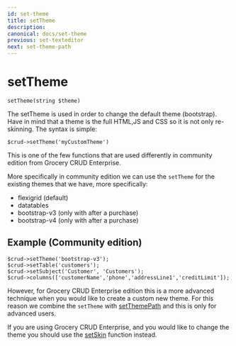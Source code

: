 ```yaml
---
id: set-theme
title: setTheme
description: 
canonical: docs/set-theme
previous: set-texteditor
next: set-theme-path
---
```


# setTheme

<pre><code class="language-php">setTheme(string $theme)</code></pre>
The setTheme is used in order to change the default theme (bootstrap). Have in mind that a theme is the full HTML,JS and CSS so it is not only re-skinning. The syntax is simple:

<pre><code class="language-php">$crud->setTheme('myCustomTheme')</code></pre>

This is one of the few functions that are used differently in community edition from Grocery CRUD Enterprise.

More specifically in community edition we can use the `setTheme` for the existing themes that we have, more specifically:

 - flexigrid (default)
 - datatables
 - bootstrap-v3 (only with after a purchase)
 - bootstrap-v4 (only with after a purchase)

## Example (Community edition)

<pre><code class="language-php">$crud->setTheme('bootstrap-v3');
$crud->setTable('customers');
$crud->setSubject('Customer', 'Customers');
$crud->columns(['customerName','phone','addressLine1','creditLimit']);</code></pre>

However, for Grocery CRUD Enterprise edition this is a more advanced technique when you would like to create a custom new theme.
For this reason we combine the `setTheme` with [setThemePath](/docs/set-theme-path) and this is only for advanced users.

If you are using Grocery CRUD Enterprise, and you would like to change the theme you should use the [setSkin](/docs/set-skin) function instead.


